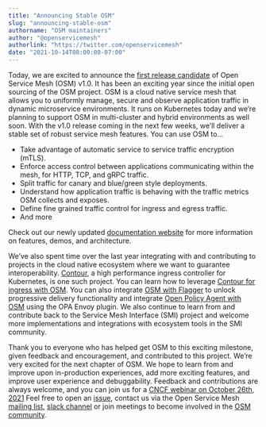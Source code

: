 ```yaml
---
title: "Announcing Stable OSM"
slug: "announcing-stable-osm"
authorname: "OSM maintainers"
author: "@openservicemesh"
authorlink: "https://twitter.com/openservicemesh"
date: "2021-10-14T08:00:00-07:00"
---
```


Today, we are excited to announce the [first release candidate](https://github.com/openservicemesh/osm/releases/tag/v1.0.0-rc.1) of Open Service Mesh (OSM) v1.0. It has been an exciting year since the initial open sourcing of the OSM project. OSM is a cloud native service mesh that allows you to uniformly manage, secure and observe application traffic in dynamic microservice environments. It runs on Kubernetes today and we’re planning to support OSM in multi-cluster and hybrid environments as well soon. With the v1.0 release coming in the next few weeks, we’ll deliver a stable set of robust service mesh features. You can use OSM to...

<!--more-->

* Take advantage of automatic service to service traffic encryption (mTLS).
* Enforce access control between applications communicating within the mesh, for HTTP, TCP, and gRPC traffic.  
* Split traffic for canary and blue/green style deployments.
* Understand how application traffic is behaving with the traffic metrics OSM collects and exposes.
* Define fine grained traffic control for ingress and egress traffic.
* And more

Check out our newly updated [documentation website](https://docs.openservicemesh.io/) for more information on features, demos, and architecture.

We’ve also spent time over the last year integrating with and contributing to projects in the cloud native ecosystem where we want to guarantee interoperability. [Contour](https://projectcontour.io/), a high performance ingress controller for Kubernetes, is one such project. You can learn how to leverage [Contour for ingress with OSM](https://docs.openservicemesh.io/docs/demos/ingress_contour/). You can also integrate [OSM with Flagger](https://docs.flagger.app/tutorials/osm-progressive-delivery) to unlock progressive delivery functionality and integrate [Open Policy Agent with OSM](https://docs.openservicemesh.io/docs/guides/integrations/external_auth_opa/#osm-with-opa-plugin-external-authorization-walkthrough) using the OPA Envoy plugin. We also continue to learn from and contribute back to the Service Mesh Interface (SMI) project and welcome more implementations and integrations with ecosystem tools in the SMI community.

Thank you to everyone who has helped get OSM to this exciting milestone, given feedback and encouragement, and contributed to this project. We’re very excited for the next chapter of OSM. We hope to learn from and improve upon in-production experiences, add more exciting features, and improve user experience and debuggability. Feedback and contributions are always welcome, and you can join us for a [CNCF webinar on October 26th, 2021](https://community.cncf.io/events/details/cncf-cncf-online-programs-presents-cncf-live-webinarsecuring-your-workload-communications-with-open-service-mesh/) Feel free to open an [issue](https://github.com/openservicemesh/osm/issues), contact us via the Open Service Mesh [mailing list](https://groups.google.com/g/openservicemesh), [slack channel](https://cloud-native.slack.com/archives/C018794NV1C) or join meetings to become involved in the [OSM community](https://github.com/openservicemesh/osm/#community).